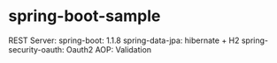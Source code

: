 spring-boot-sample
==================

REST Server: 
spring-boot: 1.1.8
spring-data-jpa: hibernate + H2
spring-security-oauth: Oauth2
AOP: Validation
